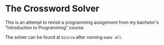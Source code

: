 # The Crossword Solver

This is an attempt to revisit a programming assignment from my bachelor's
"Introduction to Programming" course.

The solver can be found at `bin/cw` after running `make all`.
